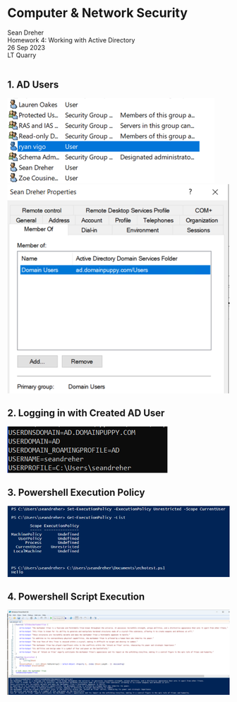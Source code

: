 # **Computer & Network Security**
Sean Dreher  <br />
Homework 4: Working with Active Directory  <br />
26 Sep 2023  <br />
LT Quarry <br />
<br />
## **1. AD Users**

![allUsers](https://github.com/seandreher/CNS-Lab/blob/main/Homework4/Users.png)
![sdreher](https://github.com/seandreher/CNS-Lab/blob/main/Homework4/SDreherProperties.png)

## **2. Logging in with Created AD User**

![setcmd](https://github.com/seandreher/CNS-Lab/blob/main/Homework4/setcommmand.png)

## **3. Powershell Execution Policy**

![execPol](https://github.com/seandreher/CNS-Lab/blob/main/Homework4/executionpolicy.png)

## **4. Powershell Script Execution**

![aotCMD](https://github.com/seandreher/CNS-Lab/blob/main/Homework4/aotCMD.png)
